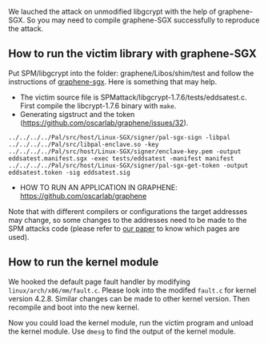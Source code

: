 We lauched the attack on unmodified libgcrypt with the help of graphene-SGX. So you may need to compile graphene-SGX successfully to reproduce the attack.

## How to run the victim library with graphene-SGX

Put SPM/libgcrypt into the folder: graphene/Libos/shim/test and follow the instructions of [graphene-sgx](https://github.com/oscarlab/graphene). Here is something that may help.

* The victim source file is  SPMattack/libgcrypt-1.7.6/tests/eddsatest.c. First compile the libcrypt-1.7.6 binary with `make`.
* Generating sigstruct and the token (https://github.com/oscarlab/graphene/issues/32).
```
../../../../Pal/src/host/Linux-SGX/signer/pal-sgx-sign -libpal ../../../../Pal/src/libpal-enclave.so -key ../../../../Pal/src/host/Linux-SGX/signer/enclave-key.pem -output eddsatest.manifest.sgx -exec tests/eddsatest -manifest manifest
../../../../Pal/src/host/Linux-SGX/signer/pal-sgx-get-token -output eddsatest.token -sig eddsatest.sig
```
* HOW TO RUN AN APPLICATION IN GRAPHENE: https://github.com/oscarlab/graphene

Note that with different compilers or configurations the target addresses may change, so some changes to the addresses need to be made to the SPM attacks code (please refer to [our paper](https://heartever.github.io/files/leaky.pdf) to know which pages are used). 

## How to run the kernel module

We hooked the default page fault handler by modifying `linux/arch/x86/mm/fault.c`. Please look into the modifed `fault.c` for kernel version 4.2.8. Similar changes can be made to other kernel version. Then recompile and boot into the new kernel. 

Now you could load the kernel module, run the victim program and unload the kernel module.
Use `dmesg` to find the output of the kernel module.
